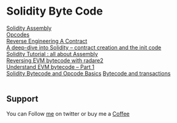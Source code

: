 # Solidity Byte Code

[Solidity Assembly](https://docs.soliditylang.org/en/v0.4.24/assembly.html)  
[Opcodes](https://www.ethervm.io/#opcodes)  
[Reverse Engineering A Contract](https://ethereum.org/en/developers/tutorials/reverse-engineering-a-contract/)  
[A deep-dive into Solidity – contract creation and the init code](https://leftasexercise.com/2021/09/05/a-deep-dive-into-solidity-contract-creation-and-the-init-code/)  
[Solidity Tutorial : all about Assembly](https://jeancvllr.medium.com/solidity-tutorial-all-about-assembly-5acdfefde05c)  
[Reversing EVM bytecode with radare2](https://blog.positive.com/reversing-evm-bytecode-with-radare2-ab77247e5e53)  
[Understand EVM bytecode – Part 1](https://blog.trustlook.com/understand-evm-bytecode-part-1/)  
[Solidity Bytecode and Opcode Basics](https://medium.com/@blockchain101/solidity-bytecode-and-opcode-basics-672e9b1a88c2) 
[Bytecode and transactions](https://cse.iitk.ac.in/users/dwivedi/Blockchain/bytecode.pdf)
</br>&nbsp;

## Support
You can Follow [me](https://twitter.com/MeAsHacker_HNA) on twitter or buy me a [Coffee](https://buymeacoffee.com/NafisiAslH)

